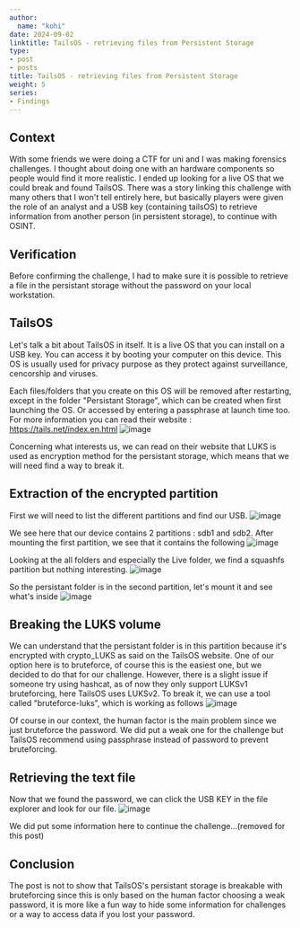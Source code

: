 ```yaml
---
author:
  name: "kohi"
date: 2024-09-02
linktitle: TailsOS - retrieving files from Persistent Storage
type:
- post
- posts
title: TailsOS - retrieving files from Persistent Storage
weight: 5
series:
- Findings
---
```


## Context

With some friends we were doing a CTF for uni and I was making forensics challenges. I thought about doing one with an hardware components so people would find it more realistic. I ended up looking for a live OS that we could break and found TailsOS. There was a story linking this challenge with many others that I won't tell entirely here, but basically players were given the role of an analyst and a USB key (containing tailsOS) to retrieve information from another person (in persistent storage), to continue with OSINT.

## Verification

Before confirming the challenge, I had to make sure it is possible to retrieve a file in the persistant storage without the password on your local workstation.

## TailsOS

Let's talk a bit about TailsOS in itself. It is a live OS that you can install on a USB key. You can access it by booting your computer on this device. This OS is usually used for privacy purpose as they protect against surveillance, cencorship and viruses.

Each files/folders that you create on this OS will be removed after restarting, except in the folder "Persistant Storage", which can be created when first launching the OS.
Or accessed by entering a passphrase at launch time too. For more information you can read their website : https://tails.net/index.en.html
![image](/images/tails7.jpg)

Concerning what interests us, we can read on their website that LUKS is used as encryption method for the persistant storage, which means that we will need find a way to break it.

## Extraction of the encrypted partition

First we will need to list the different partitions and find our USB.
![image](/images/tails1.png)

We see here that our device contains 2 partitions : sdb1 and sdb2. 
After mounting the first partition, we see that it contains the following
![image](/images/tails2.png)

Looking at the all folders and especially the Live folder, we find a squashfs partition but nothing interesting.
![image](/images/tails3.png)

So the persistant folder is in the second partition, let's mount it and see what's inside
![image](/images/tails4.png)


## Breaking the LUKS volume

We can understand that the persistant folder is in this partition because it's encrypted with crypto_LUKS as said on the TailsOS website.
One of our option here is to bruteforce, of course this is the easiest one, but we decided to do that for our challenge. However, there is a slight issue if someone try using hashcat, as of now they only support LUKSv1 bruteforcing, here TailsOS uses LUKSv2. To break it, we can use a tool called "bruteforce-luks", which is working as follows
![image](/images/tails5.png)

Of course in our context, the human factor is the main problem since we just bruteforce the password. We did put a weak one for the challenge but TailsOS recommend using passphrase instead of password to prevent bruteforcing.

## Retrieving the text file

Now that we found the password, we can click the USB KEY in the file explorer and look for our file.
![image](/images/tails6.png)

We did put some information here to continue the challenge...(removed for this post)

## Conclusion

The post is not to show that TailsOS's persistant storage is breakable with bruteforcing since this is only based on the human factor choosing a weak password, it is more like a fun way to hide some information for challenges or a way to access data if you lost your password.

